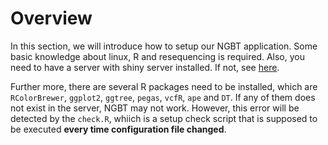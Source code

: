 # Overview

In this section, we will introduce how to setup our NGBT application. Some basic knowledge about linux, R and resequencing is required. Also, you need to have a server with shiny server installed. If not, see [here](https://www.rstudio.com/products/shiny/download-server/).

Further more, there are several R packages need to be installed, which are `RColorBrewer`, `ggplot2`, `ggtree`, `pegas`, `vcfR`, `ape` and `DT`. If any of them does not exist in the server, NGBT may not work. However, this error will be detected by the `check.R`, whiich is a setup check script that is supposed to be executed **every time configuration file changed**.
